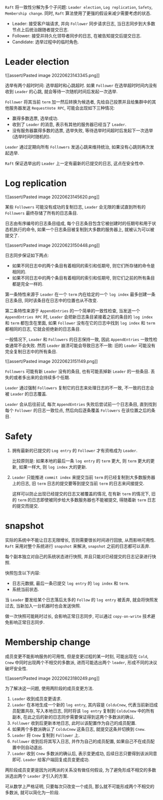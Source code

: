 `Raft` 将一致性分解为多个子问题: `Leader election`, `Log replication`, `Safety`, `Membership change`. 同时, `Raft` 算法使用了更强的假设来减少需要考虑的状态.

* Leader: 接受客户端请求, 并向 `Follower` 同步请求日志, 当日志同步到大多数节点上后统治跟随者提交日志.
* Follower: 接受并持久化领导者同步的日志, 在被告知提交后提交日志.
* Candidate: 选举过程中的临时角色.

# Leader election

![[assert/Pasted image 20220623143345.png]]

选举有两个超时时间: 选举超时和心跳超时.
如果 `Follower` 在选举超时时间内没有收到 `Leader` 的心跳, 就会等待一次随机时间后发起一次选举.

`Follower` 将其当前 `term` 加一然后转换为候选者, 先给自己投票并且给集群中的其他服务器发送 `RequestVote RPC`, 可能会出现如下三种情况:

* 赢得多数选票, 选举成功.
* 收到了 `Leader` 的消息, 表示有其他的服务器已经当了 `Leader`.
* 没有服务器赢得多数的选票, 选举失败, 等待选举时间超时后发起下一次选举(选举时间时随机的).

`Leader` 通过定期向所有 `Followers` 发送心跳来维持统治, 如果没有心跳则再次发起选举.

`Raft` 保证选举出的 `Leader` 上一定有最新的已提交的日志, 这点在安全性中.

# Log replication

![[assert/Pasted image 20220623145620.png]]

某些 `Followers` 可能没有成功的复制日志, `Leader` 会无限的重试直到所有的 `Followers` 最终存储了所有的日志条目.

日志由有序编号的日志条目组成, 每个日志条目包含它被创建时的任期号和用于状态机执行的命令, 如果一个日志条目被复制到大多数的服务器上, 就被认为可以被提交了.

![[assert/Pasted image 20220623150448.png]]

日志同步保证如下两点:

* 如果不同日志中的两个条目有着相同的索引和任期号, 则它们所存储的命令是相同的.
* 如果不同日志中的两个条目有着相同的索引和任期号, 则它们之前的所有条目都是完全一样的.

第一条特性来源于 `Leader` 在一个 `term` 内在给定的一个 `log index` 最多创建一条日志条目, 同时该条目在日志中的位置也从不改变.

第二条特性来源于 `AppendEntries` 的一个简单的一致性检查, 当发送一个 `AppendEntries RPC` 时, `Leader` 会把新日志条目紧接着之前的条目的 `log index` 和 `term` 都包含在里面, 如果 `Follower` 没有在它的日志中找到 `log index` 和 `term` 都相同的日志, 它就会拒绝新的日志条目.

一般情况下, `Leader` 和 `Followers` 的日志保持一致, 因此 `AppendEntries` 一致性检查通常不会失败. 然而 `Leader` 崩溃可能会导致日志不一致: 旧的 `Leader` 可能没有完全复制日志中的所有条目.

![[assert/Pasted image 20220623151149.png]]

`Followers` 可能有新 `Leader` 没有的条目, 也有可能丢掉新 `Leader` 的一些条目. 丢失的或者多出来的会持续多个任期.

`Leader` 通过强制 `Followers` 复制它的日志来处理日志的不一致, 不一致的日志会被 `Leader` 的日志覆盖.

`Leader` 会从后往前试, 每次 `AppendEntries` 失败后尝试前一个日志条目, 直到找到每个 `Follower` 的日志一致位点, 然后向后逐条覆盖 `Followers` 在该位置之后的条目.


# Safety

1. 拥有最新的已提交的 `Log entry` 的 `Follower` 才有资格成为 `Leader`.

	比较原则是: 如果本地的最后一条 `log entry` 的 `term` 更大, 则 `term` 更大的更新, 如果一样大, 则 `log index` 大的更新.

2. `Leader` 只能推进 `commit index` 来提交当前 `term` 的已经复制到大多数服务器上的日志, 旧 `term` 日志的提交要等到提交当前 `term` 的日志来间接提交.

	这样可以防止出现已经提交的日志又被覆盖的情况, 在有新 `term` 的情况下, 旧的 `term` 的日志即使被同步给大多数服务器也不能被提交, 得随着新 `term` 日志的提交而提交.
	
# snapshot

实际的系统中不能让日志无限增长, 否则需要很长时间进行回放, 从而影响可用性. `Raft` 采用对整个系统进行 `snapshot` 来解决, `snapshot` 之前的日志都可以丢弃.

每个副本独立对自己的系统状态进行快照, 并且只能对已经提交的日志记录进行快照.

快照包含以下内容:

* 日志元数据, 最后一条已提交 `log entry` 的 `log index` 和 `term`.
* 系统当前状态.

当 `Leader` 要发给某个日志落后太多的 `Follow` 的 `log entry` 被丢弃, 就会将快照发过去, 当新加入一台机器时也会发送快照.

做一次快照可能耗时过长, 会影响正常日志同步, 可以通过 `copy-on-write` 技术避免影响正常日志同步.

# Membership change

成员变更不能影响服务的可用性, 但是变更过程的某一时刻, 可能出现在 `Cold`, `Cnew` 中同时出现两个不相交的多数派, 进而可能选出两个 `leader`, 形成不同的决议破坏安全性.

![[assert/Pasted image 20220623180249.png]]


为了解决这一问题, 使用两阶段的成员变更方法.

1. `Leader` 收到成员变更请求.
2. `Leader` 在本地生成一个新的 `log entry`, 其内容是 `Cold∪Cnew`, 代表当前新旧成员配置共存, 写入本地日志, 同时将该 `log entry` 复制到 `Cold∪Cnew` 中的所有副本, 在此之后的新的日志同步需要保证得到这两个多数派的确认.
3. `Follower` 收到后更新本地日志, 此时以该配置作为自己的成员配置.
4. 如果两个多数派确认了 `Cold∪Cnew` 这条日志, 就提交这条并切换到 `Cnew`.
5. `Leader` 将 `Cnew` 复制到 `Follower` 上.
6. `Follower` 收到后将其写入日志, 并作为自己的成员配置, 如果自己不在成员配置中则自动退出.
7. `Leader` 收到 `Cnew` 多数派的确认后, 表示变更成功, 后续日志只要得到该派同意即可. `Leader` 给客户端回复成员变更成功.

两阶段成员变更是因为对两派的关系没有做任何假设, 为了避免形成不相交的多数派选出两个 `Leader` 才引入的方案.

可从数学上严格证明, 只要每次只改变一个成员, 那么就不可能形成两个不相交的多数派, 就可以简化为一阶段.

